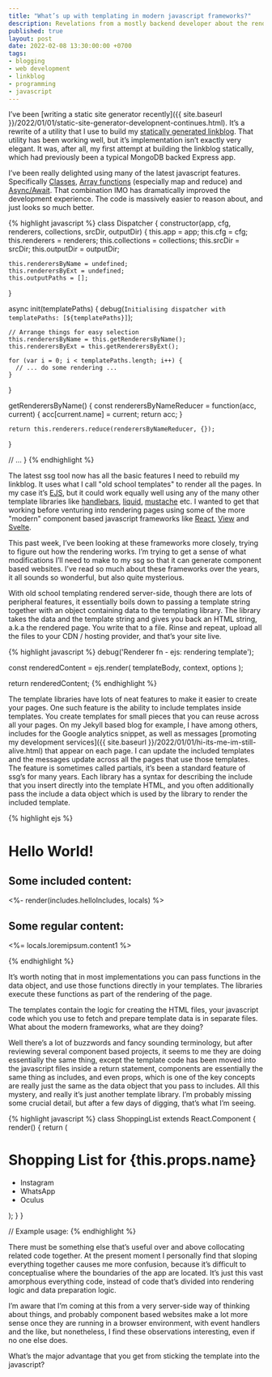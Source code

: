 ```yaml
---
title: "What’s up with templating in modern javascript frameworks?"
description: Revelations from a mostly backend developer about the rendering process of modern javascript frameworks
published: true
layout: post
date: 2022-02-08 13:30:00:00 +0700
tags:
- blogging
- web development
- linkblog
- programming
- javascript
---
```

I’ve been [writing a static site generator recently]({{ site.baseurl }}/2022/01/01/static-site-generator-developnent-continues.html). It’s a rewrite of a utility that I use to build my [statically generated linkblog](https://links.markjgsmith.com). That utility has been working well, but it’s implementation isn’t exactly very elegant. It was, after all, my first attempt at building the linkblog statically, which had previously been a typical MongoDB backed Express app.

I’ve been really delighted using many of the latest javascript features. Specifically [Classes](https://developer.mozilla.org/en-US/docs/Web/JavaScript/Reference/Classes), [Array functions](https://developer.mozilla.org/en-US/docs/Web/JavaScript/Reference/Global_Objects/Array#instance_methods) (especially map and reduce) and [Async/Await](https://developer.mozilla.org/en-US/docs/Web/JavaScript/Reference/Statements/async_function). That combination IMO has dramatically improved the development experience. The code is massively easier to reason about, and just looks so much better.

{% highlight javascript %}
class Dispatcher {
  constructor(app, cfg, renderers, collections, srcDir, outputDir) {
    this.app = app;
    this.cfg = cfg;
    this.renderers = renderers;
    this.collections = collections;
    this.srcDir = srcDir;
    this.outputDir = outputDir;
    
    this.renderersByName = undefined;
    this.renderersByExt = undefined;
    this.outputPaths = [];
  }
  
  async init(templatePaths) {
    debug(`Initialising dispatcher with templatePaths: [${templatePaths}]`);

    // Arrange things for easy selection
    this.renderersByName = this.getRenderersByName();
    this.renderersByExt = this.getRenderersByExt();
    
    for (var i = 0; i < templatePaths.length; i++) {
      // ... do some rendering ...
    }
  }
  
  getRenderersByName() {
    const renderersByNameReducer = function(acc, current) {
      acc[current.name] = current;
      return acc;
    }

    return this.renderers.reduce(renderersByNameReducer, {});
  }
  
  // ...
}
{% endhighlight %}

The latest ssg tool now has all the basic features I need to rebuild my linkblog. It uses what I call "old school templates" to render all the pages. In my case it’s [EJS](https://github.com/mde/ejs), but it could work equally well using any of the many other template libraries like [handlebars](https://handlebarsjs.com), [liquid](https://liquidjs.com), [mustache](https://mustache.github.io) etc. I wanted to get that working before venturing into rendering pages using some of the more "modern" component based javascript frameworks like [React](https://reactjs.org), [View](https://vuejs.org) and [Svelte](https://svelte.dev).

This past week, I’ve been looking at these frameworks more closely, trying to figure out how the rendering works. I’m trying to get a sense of what modifications I’ll need to make to my ssg so that it can generate component based websites. I’ve read so much about these frameworks over the years, it all sounds so wonderful, but also quite mysterious.

With old school templating rendered server-side, though there are lots of peripheral features, it essentially boils down to passing a template string together with an object containing data to the templating library. The library takes the data and the template string and gives you back an HTML string, a.k.a the rendered page. You write that to a file. Rinse and repeat, upload all the files to your CDN / hosting provider, and that’s your site live.

{% highlight javascript %}
debug('Renderer fn - ejs: rendering template');
  
const renderedContent = ejs.render(
  templateBody,
  context,
  options
);
    
return renderedContent;
{% endhighlight %}

The template libraries have lots of neat features to make it easier to create your pages. One such feature is the ability to include templates inside templates. You create templates for small pieces that you can reuse across all your pages. On my Jekyll based blog for example, I have among others, includes for the Google analytics snippet, as well as messages [promoting my development services]({{ site.baseurl }}/2022/01/01/hi-its-me-im-still-alive.html) that appear on each page. I can update the included templates and the messages update across all the pages that use those templates. The feature is sometimes called partials, it’s been a standard feature of ssg’s for many years. Each library has a syntax for describing the include that you insert directly into the template HTML, and you often additionally pass the include a data object which is used by the library to render the included template. 

{% highlight ejs %}
<h1>Hello World!</h1>

<h2>Some included content:</h2>

<%- render(includes.helloIncludes, locals) %>

<h2>Some regular content:</h2>

<p><%= locals.loremipsum.content1 %></p>
{% endhighlight %}

It’s worth noting that in most implementations you can pass functions in the data object, and use those functions directly in your templates. The libraries execute these functions as part of the rendering of the page.

The templates contain the logic for creating the HTML files, your javascript code which you use to fetch and prepare template data is in separate files. What about the modern frameworks, what are they doing?

Well there’s a lot of buzzwords and fancy sounding terminology, but after reviewing several component based projects, it seems to me they are doing essentially the same thing, except the template code has been moved into the javascript files inside a return statement, components are essentially the same thing as includes, and even props, which is one of the key concepts are really just the same as the data object that you pass to includes. All this mystery, and really it’s just another template library. I’m probably missing some crucial detail, but after a few days of digging, that’s what I’m seeing. 

{% highlight javascript %}
class ShoppingList extends React.Component {
  render() {
    return (
      <div className="shopping-list">
        <h1>Shopping List for {this.props.name}</h1>
        <ul>
          <li>Instagram</li>
          <li>WhatsApp</li>
          <li>Oculus</li>
        </ul>
      </div>
    );
  }
}

// Example usage: <ShoppingList name="Mark" />
{% endhighlight %}

There must be something else that’s useful over and above collocating related code together. At the present moment I personally find that sloping everything together causes me more confusion, because it’s difficult to conceptualise where the boundaries of the app are located. It’s just this vast amorphous everything code, instead of code that’s divided into rendering logic and data preparation logic.

I’m aware that I’m coming at this from a very server-side way of thinking about things, and probably component based websites make a lot more sense once they are running in a browser environment, with event handlers and the like, but nonetheless, I find these observations interesting, even if no one else does.

What’s the major advantage that you get from sticking the template into the javascript?